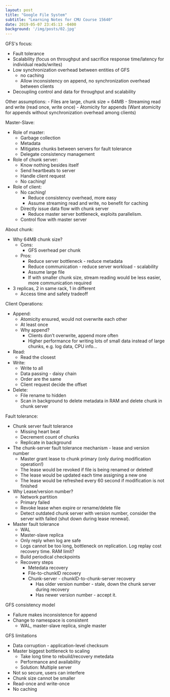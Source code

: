 ```yaml
---
layout: post
title: "Google File System"
subtitle: "Learning Notes for CMU Course 15640"
date: 2019-05-07 23:45:13 -0400
background: '/img/posts/02.jpg'
---
```



GFS's focus: 
- Fault tolerance
- Scalability (focus on throughput and sacrifice response time/latency for individual reads/writes)
- Low synchronization overhead between entities of GFS
	- no caching
	- Allow inconsistency on append, no synchronization overhead between clients
- Decoupling control and data for throughput and scalability

Other assumptions:
	- Files are large, chunk size = 64MB
	- Streaming read and write (read once, write once)
	- Atomicity for appends (Want atomicity for appends without synchronization 
overhead among clients)

Master-Slave:
- Role of master:
	- Garbage collection
	- Metadata
	- Mitigates chunks between servers for fault tolerance
	- Delegate consistency management
- Role of chunk server:
	- Know nothing besides itself
	- Send heartbeats to server
	- Handle client request
	- No caching!
- Role of client:
	- No caching!
	    - Reduce consistency overhead, more easy
	    - Assume streaming read and write, no benefit for caching
	- Directly issue data flow with chunk server
	    - Reduce master server bottleneck, exploits parallelism.
	- Control flow with master server

About chunk:
- Why 64MB chunk size?
	- Cons: 
		- GFS overhead per chunk
	- Pros:
	    - Reduce server bottleneck - reduce metadata
	    - Reduce communication - reduce server workload - scalability
	    - Assume large file
	    - If with smaller chunk size, stream reading would be less easier, more communication required
- 3 replicas, 2 in same rack, 1 in different
	- Access time and safety tradeoff

Client Operations:
- Append:
	- Atomicity ensured, would not overwrite each other
	- At least once
	- Why append?
		- Clients don’t overwrite, append more often
		- Higher performance for writing lots of small data instead of large chunks, e.g. log data, CPU info…
- Read:
	- Read the closest
- Write:
    - Write to all
    - Data passing - daisy chain
    - Order are the same
    - Client request decide the offset
- Delete:
	- File rename to hidden
	- Scan in background to delete metadata in RAM and delete chunk in chunk server

Fault tolerance:
- Chunk server fault tolerance
	- Missing heart beat
	- Decrement count of chunks
	- Replicate in background
- The chunk-server fault tolerance mechanism - lease and version number
	- Master grant lease to chunk primary (only during modification operation!)
	- The lease would be revoked if file is being renamed or deleted!
	- The lease would be updated each time assigning a new one
	- The lease would be refreshed every 60 second if modification is not finished
- Why Lease/version number?
	- Network partition
	- Primary failed
	- Revoke lease when expire or rename/delete file
	- Detect outdated chunk server with version number, consider the server with failed (shut down during lease renewal).
- Master fault tolerance
	- WAL
	- Master-slave replica
	- Only reply when log are safe
	- Logs cannot be too long, bottleneck on replication. Log replay cost recovery time. RAM limit?
	- Build periodical checkpoints
	- Recovery steps
		- Metedata recovery
		- File-to-chunkID recovery
		- Chunk-server - chunkID-to-chunk-server recovery
			- Has older version number - stale, down the chunk server during recovery
			- Has newer version number - accept it. 

GFS consistency model
- Failure makes inconsistence for append
- Change to namespace is consistent
	- WAL, master-slave replica, single master

GFS limitations
- Data corruption - application-level checksum
- Master biggest bottleneck to scaling
	- Take long time to rebuild/recovery metedata
	- Performance and availability
	- Solution: Multiple server
- Not so secure, users can interfere
- Chunk size cannot be smaller
- Read-once and write-once
- No caching




